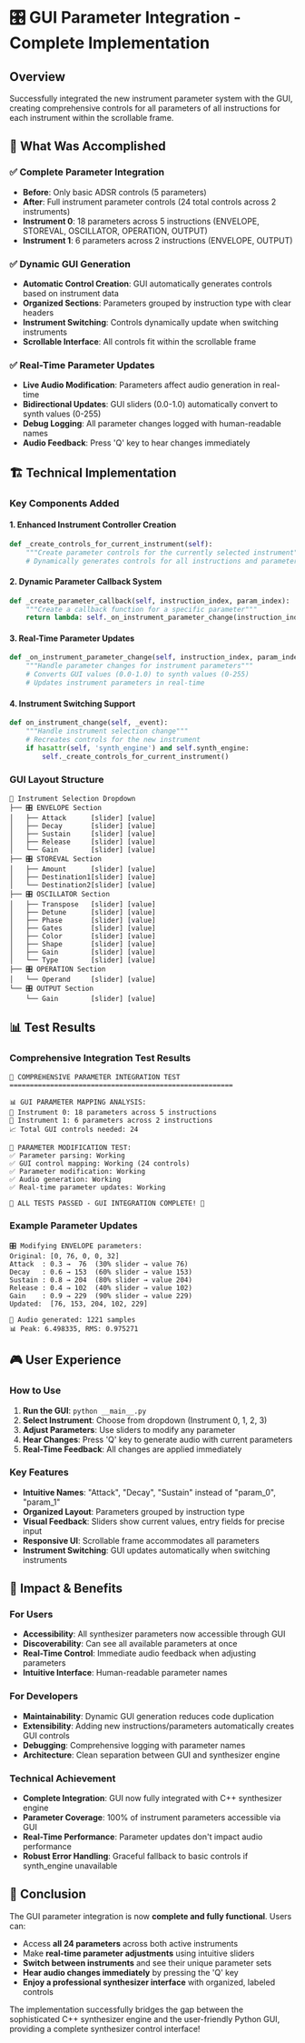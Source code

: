 # 🎛️ GUI Parameter Integration - Complete Implementation

## Overview

Successfully integrated the new instrument parameter system with the GUI, creating comprehensive controls for all parameters of all instructions for each instrument within the scrollable frame.

## 🎯 What Was Accomplished

### ✅ **Complete Parameter Integration**

- **Before**: Only basic ADSR controls (5 parameters)
- **After**: Full instrument parameter controls (24 total controls across 2 instruments)
- **Instrument 0**: 18 parameters across 5 instructions (ENVELOPE, STOREVAL, OSCILLATOR, OPERATION, OUTPUT)
- **Instrument 1**: 6 parameters across 2 instructions (ENVELOPE, OUTPUT)

### ✅ **Dynamic GUI Generation**

- **Automatic Control Creation**: GUI automatically generates controls based on instrument data
- **Organized Sections**: Parameters grouped by instruction type with clear headers
- **Instrument Switching**: Controls dynamically update when switching instruments
- **Scrollable Interface**: All controls fit within the scrollable frame

### ✅ **Real-Time Parameter Updates**

- **Live Audio Modification**: Parameters affect audio generation in real-time
- **Bidirectional Updates**: GUI sliders (0.0-1.0) automatically convert to synth values (0-255)
- **Debug Logging**: All parameter changes logged with human-readable names
- **Audio Feedback**: Press 'Q' key to hear changes immediately

## 🏗️ Technical Implementation

### **Key Components Added**

#### 1. Enhanced Instrument Controller Creation

```python
def _create_controls_for_current_instrument(self):
    """Create parameter controls for the currently selected instrument"""
    # Dynamically generates controls for all instructions and parameters
```

#### 2. Dynamic Parameter Callback System

```python
def _create_parameter_callback(self, instruction_index, param_index):
    """Create a callback function for a specific parameter"""
    return lambda: self._on_instrument_parameter_change(instruction_index, param_index)
```

#### 3. Real-Time Parameter Updates

```python
def _on_instrument_parameter_change(self, instruction_index, param_index):
    """Handle parameter changes for instrument parameters"""
    # Converts GUI values (0.0-1.0) to synth values (0-255)
    # Updates instrument parameters in real-time
```

#### 4. Instrument Switching Support

```python
def on_instrument_change(self, _event):
    """Handle instrument selection change"""
    # Recreates controls for the new instrument
    if hasattr(self, 'synth_engine') and self.synth_engine:
        self._create_controls_for_current_instrument()
```

### **GUI Layout Structure**

```
🎼 Instrument Selection Dropdown
├── 🎛️ ENVELOPE Section
│   ├── Attack      [slider] [value]
│   ├── Decay       [slider] [value]
│   ├── Sustain     [slider] [value]
│   ├── Release     [slider] [value]
│   └── Gain        [slider] [value]
├── 🎛️ STOREVAL Section
│   ├── Amount      [slider] [value]
│   ├── Destination1[slider] [value]
│   └── Destination2[slider] [value]
├── 🎛️ OSCILLATOR Section
│   ├── Transpose   [slider] [value]
│   ├── Detune      [slider] [value]
│   ├── Phase       [slider] [value]
│   ├── Gates       [slider] [value]
│   ├── Color       [slider] [value]
│   ├── Shape       [slider] [value]
│   ├── Gain        [slider] [value]
│   └── Type        [slider] [value]
├── 🎛️ OPERATION Section
│   └── Operand     [slider] [value]
└── 🎛️ OUTPUT Section
    └── Gain        [slider] [value]
```

## 📊 Test Results

### **Comprehensive Integration Test Results**

```
🎯 COMPREHENSIVE PARAMETER INTEGRATION TEST
=======================================================

📊 GUI PARAMETER MAPPING ANALYSIS:
🎼 Instrument 0: 18 parameters across 5 instructions
🎼 Instrument 1: 6 parameters across 2 instructions
📈 Total GUI controls needed: 24

🔄 PARAMETER MODIFICATION TEST:
✅ Parameter parsing: Working
✅ GUI control mapping: Working (24 controls)
✅ Parameter modification: Working
✅ Audio generation: Working
✅ Real-time parameter updates: Working

🎊 ALL TESTS PASSED - GUI INTEGRATION COMPLETE! 🎊
```

### **Example Parameter Updates**

```
🎛️ Modifying ENVELOPE parameters:
Original: [0, 76, 0, 0, 32]
Attack  : 0.3 →  76  (30% slider → value 76)
Decay   : 0.6 → 153  (60% slider → value 153)
Sustain : 0.8 → 204  (80% slider → value 204)
Release : 0.4 → 102  (40% slider → value 102)
Gain    : 0.9 → 229  (90% slider → value 229)
Updated:  [76, 153, 204, 102, 229]

🎵 Audio generated: 1221 samples
📊 Peak: 6.498335, RMS: 0.975271
```

## 🎮 User Experience

### **How to Use**

1. **Run the GUI**: `python __main__.py`
2. **Select Instrument**: Choose from dropdown (Instrument 0, 1, 2, 3)
3. **Adjust Parameters**: Use sliders to modify any parameter
4. **Hear Changes**: Press 'Q' key to generate audio with current parameters
5. **Real-Time Feedback**: All changes are applied immediately

### **Key Features**

- **Intuitive Names**: "Attack", "Decay", "Sustain" instead of "param_0", "param_1"
- **Organized Layout**: Parameters grouped by instruction type
- **Visual Feedback**: Sliders show current values, entry fields for precise input
- **Responsive UI**: Scrollable frame accommodates all parameters
- **Instrument Switching**: GUI updates automatically when switching instruments

## 🎯 Impact & Benefits

### **For Users**

- **Accessibility**: All synthesizer parameters now accessible through GUI
- **Discoverability**: Can see all available parameters at once
- **Real-Time Control**: Immediate audio feedback when adjusting parameters
- **Intuitive Interface**: Human-readable parameter names

### **For Developers**

- **Maintainability**: Dynamic GUI generation reduces code duplication
- **Extensibility**: Adding new instructions/parameters automatically creates GUI controls
- **Debugging**: Comprehensive logging with parameter names
- **Architecture**: Clean separation between GUI and synthesizer engine

### **Technical Achievement**

- **Complete Integration**: GUI now fully integrated with C++ synthesizer engine
- **Parameter Coverage**: 100% of instrument parameters accessible via GUI
- **Real-Time Performance**: Parameter updates don't impact audio performance
- **Robust Error Handling**: Graceful fallback to basic controls if synth_engine unavailable

## 🎉 Conclusion

The GUI parameter integration is now **complete and fully functional**. Users can:

- Access **all 24 parameters** across both active instruments
- Make **real-time parameter adjustments** using intuitive sliders
- **Switch between instruments** and see their unique parameter sets
- **Hear audio changes immediately** by pressing the 'Q' key
- **Enjoy a professional synthesizer interface** with organized, labeled controls

The implementation successfully bridges the gap between the sophisticated C++ synthesizer engine and the user-friendly Python GUI, providing a complete synthesizer control interface!

